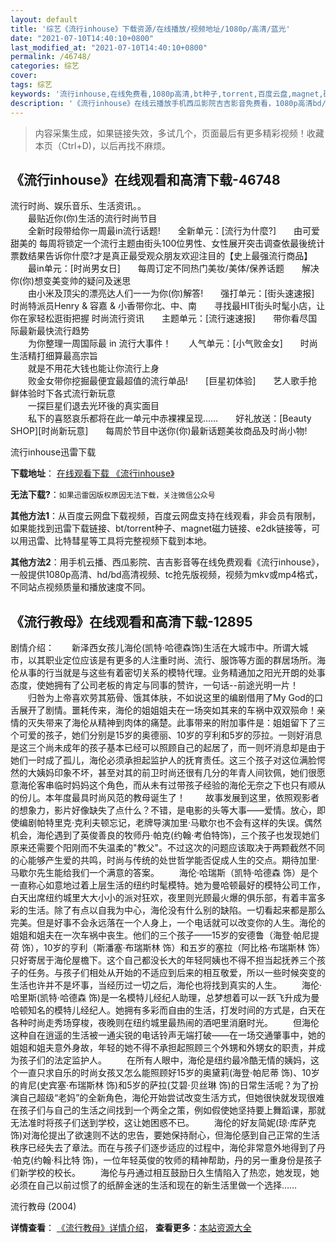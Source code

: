 ```yaml
---
layout: default
title: '综艺《流行inhouse》下载资源/在线播放/视频地址/1080p/高清/蓝光'
date: "2021-07-10T14:40:10+0800"
last_modified_at: "2021-07-10T14:40:10+0800"
permalink: /46748/
categories: 综艺
cover:
tags: 综艺
keywords: '流行inhouse,在线免费看,1080p高清,bt种子,torrent,百度云盘,magnet,磁力链,迅雷下载资源'
description: '《流行inhouse》在线云播放手机西瓜影院吉吉影音免费看，1080p高清bd/hd未删减完整版和tc抢先枪版，mkv/mp4格式，附带bt/torrent种子、magnet/磁力链、百度云盘、网盘资源迅雷下载链接'
---
```


>内容采集生成，如果链接失效，多试几个，页面最后有更多精彩视频！收藏本页（Ctrl+D)，以后再找不麻烦。


## 《流行inhouse》在线观看和高清下载-46748

流行时尚、娱乐音乐、生活资讯。。<br />　　最贴近你(你)生活的流行时尚节目<br />　　全新时段带给你一周最in流行话题!　　全新单元：[流行为什麼?]　　由可爱甜美的 每周将锁定一个流行主题由街头100位男性、女性展开突击调查依最後统计票数结果告诉你什麼?才是真正最受观众朋友欢迎注目的【史上最强流行商品】<br />　　最in单元：[时尚男女日]　　每周订定不同热门美妆/美体/保养话题　　解决你(你)想变美变帅的疑问及迷思<br />　　由小米及顶尖的漂亮达人们一一为你(你)解答!　　强打单元：[街头速速报]　　时尚特派员Henry & 容嘉 & 小香带你北、中、南　　寻找最HIT街头时髦小店，让你在家轻松逛街把握 时尚流行资讯　　主题单元：[流行速速报]　　带你看尽国际最新最快流行趋势<br />　　为你整理一周国际最 in 流行大事件！　　人气单元：[小气败金女]　　时尚生活精打细算最高宗旨<br />　　就是不用花大钱也能让你流行上身<br />　　败金女带你挖掘最便宜最超值的流行单品!　　[巨星初体验]　　艺人歌手抢鲜体验时下各式流行新玩意<br />　　一探巨星们退去光环後的真实面目<br />　　私下的喜怒哀乐都将在此一单元中赤裸裸呈现……　　好礼放送：[Beauty SHOP][时尚新玩意]　　每周於节目中送你(你)最新话题美妆商品及时尚小物!


流行inhouse迅雷下载

**下载地址**： [在线观看下载 《流行inhouse》](https://www.993dy.com//vod-detail-id-3092.html) 


**无法下载?**：`如果迅雷因版权原因无法下载，关注微信公众号 `

**其他方法1**：从百度云网盘下载视频，百度云网盘支持在线观看，非会员有限制，如果能找到迅雷下载链接、bt/torrent种子、magnet磁力链接、e2dk链接等，可以用迅雷、比特彗星等工具将完整视频下载到本地。

**其他方法2**：用手机云播、西瓜影院、吉吉影音等在线免费观看《流行inhouse》，一般提供1080p高清、hd/bd高清视频、tc抢先版视频，视频为mkv或mp4格式，不同站点视频质量和播放速度不同。


## 《流行教母》在线观看和高清下载-12895

剧情介绍：　　新泽西女孩儿海伦(凯特·哈德森饰)生活在大城市中。所谓大城市，以其职业定位应该是有更多的人注重时尚、流行、服饰等方面的群居场所。海伦从事的行当就是与这些有着密切关系的模特代理。业务精通加之阳光开朗的处事态度，使她拥有了公司老板的肯定与同事的赞许，一句话--前途光明一片！ 　　归咎为上帝喜欢劳其筋骨、饿其体肤，不如说这里的编剧借用了My God的口舌展开了剧情。噩耗传来，海伦的姐姐姐夫在一场突如其来的车祸中双双殒命！亲情的灭失带来了海伦从精神到肉体的痛楚。此事带来的附加事件是：姐姐留下了三个可爱的孩子，她们分别是15岁的奥德丽、10岁的亨利和5岁的莎拉。一则好消息是这三个尚未成年的孩子基本已经可以照顾自己的起居了，而一则坏消息却是由于她们一时成了孤儿，海伦必须承担起监护人的抚育责任。这三个孩子对这位满脸愕然的大姨妈印象不坏，甚至对其的前卫时尚还很有几分的年青人间钦佩，她们很愿意海伦客串临时妈妈这个角色，而从未有过带孩子经验的海伦无奈之下也只有顺从的份儿。本年度最具时尚风范的教母诞生了！ 　　故事发展到这里，依照观影者的想象力，影片好像缺失了点什么？不错，是电影的头等大事——爱情。放心，即使编剧帕特里克·克利夫顿忘记，老牌导演加里·马歇尔也不会有这样的失误。偶然机会，海伦遇到了英俊善良的牧师丹·帕克(约翰·考伯特饰)，三个孩子也发现她们原来还需要个阳刚而不失温柔的"教父"。不过这次的问题应该取决于两颗截然不同的心能够产生爱的共鸣，时尚与传统的处世哲学能否促成人生的交点。期待加里·马歇尔先生能给我们一个满意的答案。 　　海伦·哈瑞斯（凯特·哈德森 饰）是个一直称心如意地过着上层生活的纽约时髦模特。她为曼哈顿最好的模特公司工作，白天出席纽约城里大大小小的派对狂欢，夜里则光顾最火爆的俱乐部，有着丰富多彩的生活。除了有点以自我为中心，海伦没有什么别的缺陷。一切看起来都是那么完美。但是好事不会永远落在一个人身上，一个电话就可以改变你的人生。海伦的姐姐和姐夫在一次车祸中丧生。他们的三个孩子——15岁的安德鲁（海登·帕尼提荷 饰），10岁的亨利（斯潘塞·布瑞斯林 饰）和五岁的塞拉（阿比格·布瑞斯林 饰）只好寄居于海伦屋檐下。这个自己都没长大的年轻阿姨也不得不担当起抚养三个孩子的任务。与孩子们相处从开始的不适应到后来的相互敬爱，所以一些时候突变的生活也许并不是坏事，当经历过一切之后，海伦也将找到真实的人生。 　　海伦·哈里斯(凯特·哈德森 饰)是一名模特儿经纪人助理，总梦想着可以一跃飞升成为曼哈顿知名的模特儿经纪人。她拥有多彩而自由的生活，打发时间的方式是，白天在各种时尚走秀场穿梭，夜晚则在纽约城里最热闹的酒吧里消磨时光。 　　但海伦这种自在逍遥的生活被一通尖锐的电话铃声无端打破——在一场交通肇事中，她的姐姐和姐夫意外身故，年轻的她不得不承担起照顾三个外甥和外甥女的职责，并成为孩子们的法定监护人。 　　在所有人眼中，海伦是纽约最冷酷无情的姨妈，这个一直只求自乐的时尚女孩又怎么能照顾好15岁的奥黛莉(海登·帕尼蒂 饰)、10岁的肯尼(史宾塞·布瑞斯林 饰)和5岁的萨拉(艾碧·贝丝琳 饰)的日常生活呢？为了扮演自己超级“老妈”的全新角色，海伦开始尝试改变生活方式，但她很快就发现很难在孩子们与自己的生活之间找到一个两全之策，例如假使她坚持要上舞蹈课，那就无法准时将孩子们送到学校，这让她困惑不已。 　　海伦的好友简妮(琼·库萨克 饰)对海伦提出了欲速则不达的忠告，要她保持耐心，但海伦感到自己正常的生活秩序已经失去了章法。而在与孩子们逐步适应的过程中，海伦非常意外地得到了丹·帕克(约翰·科比特 饰)，一位年轻英俊的牧师的精神帮助，丹的另一重身份是孩子们新学校的校长。 　　海伦与丹通过相互鼓励日久生情陷入了热恋，她发现，她必须在自己以前过惯了的纸醉金迷的生活和现在的新生活里做一个选择……


流行教母 (2004)

**详情查看**： [《流行教母》详情介绍](/movie/12895/)， **查看更多**：[本站资源大全](/movie/t/all/)

